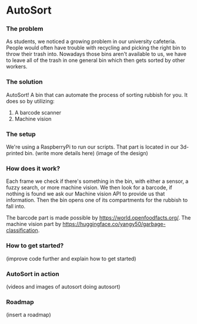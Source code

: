 # AutoSort

### The problem

As students, we noticed a growing problem in our university cafeteria. People would often have trouble with recycling and picking the right bin to throw their trash into. Nowadays those bins aren't available to us, we have to leave all of the trash in one general bin which then gets sorted by other workers. 

### The solution

AutoSort! A bin that can automate the process of sorting rubbish for you. It does so by utilizing:
1. A barcode scanner
2. Machine vision

### The setup

We're using a RaspberryPi to run our scripts. That part is located in our 3d-printed bin. (write more details here)
(image of the design)

### How does it work?

Each frame we check if there's something in the bin, with either a sensor, a fuzzy search, or more machine vision. We then look for a barcode, if nothing is found we ask our Machine vision API to provide us that information. Then the bin opens one of its compartments for the rubbish to fall into.

The barcode part is made possible by https://world.openfoodfacts.org/.
The machine vision part by https://huggingface.co/yangy50/garbage-classification.


### How to get started?

(improve code further and explain how to get started)

### AutoSort in action

(videos and images of autosort doing autosort)

### Roadmap

(insert a roadmap)

